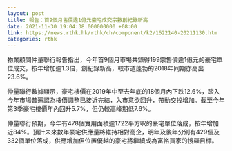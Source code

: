 ```yaml
---
layout: post
title: 報告：首9個月售價逾1億元豪宅成交宗數創紀錄新高
date: 2021-11-30 19:04:38.000000000 +08:00
link: https://news.rthk.hk/rthk/ch/component/k2/1622140-20211130.htm
categories: rthk
---
```


物業顧問仲量聯行報告指出，今年首9個月市場共錄得199宗售價逾1億元的豪宅單位成交，按年增加逾1.3倍，創紀錄新高，較市道蓬勃的2018年同期亦高出23.6%。

仲量聯行數據顯示，豪宅樓價在2019年中至去年底的18個月內下跌12.6%，踏入今年市場普遍認為樓價調整已接近完結，入市意欲回升，帶動交投增加。截至今年第3季豪宅樓價年內回升5.7%，但仍較高峰期低7.6%。

仲量聯行預期，今年有478個實用面積逾1722平方呎的豪宅單位落成，按年增加近84%。預計未來數年豪宅供應量將維持相對高企，明年及後年分別有429個及332個單位落成，供應增加但位置優越的豪宅將繼續成為富裕買家的搜羅目標。
